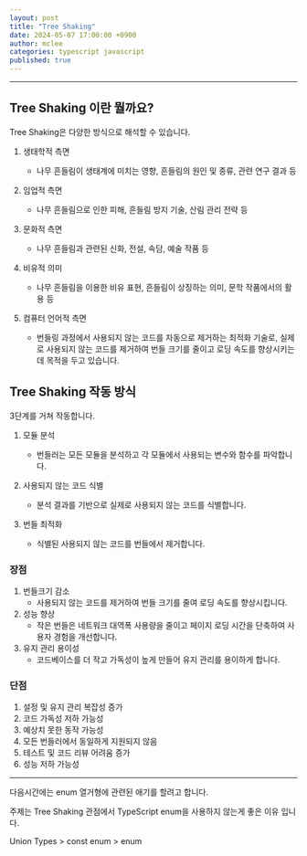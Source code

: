 ```yaml
---
layout: post
title: "Tree Shaking"
date: 2024-05-07 17:00:00 +0900
author: mclee
categories: typescript javascript
published: true
---
```

<hr/>

## Tree Shaking 이란 뭘까요?


Tree Shaking은 다양한 방식으로 해석할 수 있습니다.

1. 생태학적 측면
   - 나무 흔들림이 생태계에 미치는 영향, 흔들림의 원인 및 종류, 관련 연구 결과 등

2. 임업적 측면
   - 나무 흔들림으로 인한 피해, 흔들림 방지 기술, 산림 관리 전략 등

3. 문화적 측면
   - 나무 흔들림과 관련된 신화, 전설, 속담, 예술 작품 등

4. 비유적 의미
   - 나무 흔들림을 이용한 비유 표현, 흔들림이 상징하는 의미, 문학 작품에서의 활용 등

5. 컴퓨터 언어적 측면
   - 번들링 과정에서 사용되지 않는 코드를 자동으로 제거하는 최적화 기술로,
     실제로 사용되지 않는 코드를 제거하여 번들 크기를 줄이고 로딩 속도를 향상시키는데 목적을 두고 있습니다.

## Tree Shaking 작동 방식

3단계를 거쳐 작동합니다.

1. 모듈 분석 
   - 번들러는 모든 모듈을 분석하고 각 모듈에서 사용되는 변수와 함수를 파악합니다.

2. 사용되지 않는 코드 식별
   - 분석 결과를 기반으로 실제로 사용되지 않는 코드를 식별합니다.

3. 번들 최적화
   - 식별된 사용되지 않는 코드를 번들에서 제거합니다.


### 장점

1. 번들크기 감소
     - 사용되지 않는 코드를 제거하여 번들 크기를 줄여 로딩 속도를 향상시킵니다.
2. 성능 향상
     - 작은 번들은 네트워크 대역폭 사용량을 줄이고 페이지 로딩 시간을 단축하여 사용자 경험을 개선합니다.
3. 유지 관리 용이성
     - 코드베이스를 더 작고 가독성이 높게 만들어 유지 관리를 용이하게 합니다.

### 단점

1. 설정 및 유지 관리 복잡성 증가
2. 코드 가독성 저하 가능성
3. 예상치 못한 동작 가능성
4. 모든 번들러에서 동일하게 지원되지 않음
5. 테스트 및 코드 리뷰 어려움 증가
6. 성능 저하 가능성

---

다음시간에는 enum 열거형에 관련된 애기를 할려고 합니다.

주제는 Tree Shaking 관점에서 TypeScript enum을 사용하지 않는게 좋은 이유 입니다.

Union Types > const enum > enum

